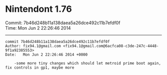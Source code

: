 # Nintendont 1.76
Commit: 7b46d248b11a138daea5a26dce492c11b7efdf0f  
Time: Mon Jun 2 22:26:46 2014   

-----

```
commit 7b46d248b11a138daea5a26dce492c11b7efdf0f
Author: fix94.1@gmail.com <fix94.1@gmail.com@6acfca08-c3de-247c-4448-9f1a92385553>
Date:   Mon Jun 2 22:26:46 2014 +0000

    -some more tiny changes which should let metroid prime boot again, fix controls in gp1, maybe more
```
